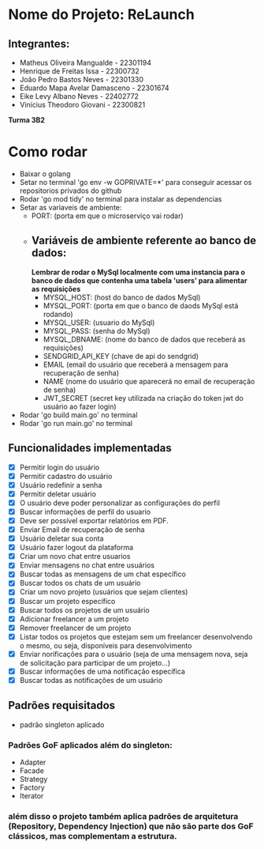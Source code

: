 # Nome do Projeto: ReLaunch

## Integrantes:
- Matheus Oliveira Mangualde - 22301194
- Henrique de Freitas Issa - 22300732
- João Pedro Bastos Neves - 22301330
- Eduardo Mapa Avelar Damasceno - 22301674
- Eike Levy Albano Neves - 22402772
- Vinícius Theodoro Giovani - 22300821

**Turma 3B2**

# Como rodar
- Baixar o golang
- Setar no terminal 'go env -w GOPRIVATE=*' para conseguir acessar os repositorios privados do github
- Rodar 'go mod tidy' no terminal para instalar as dependencias
- Setar as variaveis de ambiente:
  - PORT: (porta em que o microserviço vai rodar)
  - ## Variáveis de ambiente referente ao banco de dados:
    **Lembrar de rodar o MySql localmente com uma instancia para o banco de dados que contenha uma tabela 'users' para alimentar as requisições**
    - MYSQL_HOST: (host do banco de dados MySql)
    - MYSQL_PORT: (porta em que o banco de daods MySql está rodando)
    - MYSQL_USER: (usuario do MySql)
    - MYSQL_PASS: (senha do MySql)
    - MYSQL_DBNAME: (nome do banco de dados que receberá as requisições)
    - SENDGRID_API_KEY (chave de api do sendgrid)
    - EMAIL (email do usuário que receberá a mensagem para recuperação de senha)
    - NAME (nome do usuário que aparecerá no email de recuperação de senha)
    - JWT_SECRET (secret key utilizada na criação do token jwt do usuário ao fazer login)
- Rodar 'go build main.go' no terminal
- Rodar 'go run main.go' no terminal

## Funcionalidades implementadas
- [x]  Permitir login do usuário
- [x]  Permitir cadastro do usuário
- [x]  Usuário redefinir  a senha
- [x]  Permitir deletar usuário
- [x]  O usuário deve poder personalizar as configurações do perfil
- [x]  Buscar informações de perfil do usuario
- [x]  Deve ser possível exportar relatórios em PDF.
- [x]  Enviar Email de recuperação de senha
- [x]  Usuário deletar sua conta
- [x]  Usuário fazer logout da plataforma
- [x]  Criar um novo chat entre usuarios
- [x]  Enviar mensagens no chat entre usuários
- [x]  Buscar todas as mensagens de um chat específico
- [x]  Buscar todos os chats de um usuário
- [x]  Criar um novo projeto (usuários que sejam clientes)
- [x]  Buscar um projeto específico
- [x]  Buscar todos os projetos de um usuário
- [x]  Adicionar freelancer a um projeto
- [x]  Remover freelancer de um projeto
- [x]  Listar todos os projetos que estejam sem um freelancer desenvolvendo o mesmo, ou seja, disponíveis para desenvolvimento
- [x]  Enviar norificações para o usuário (seja de uma mensagem nova, seja de solicitação para participar de um projeto...)
- [x]  Buscar informações de uma notificação específica
- [x]  Buscar todas as notificações de um usuário

## Padrões requisitados
- padrão singleton aplicado
### Padrões GoF aplicados além do singleton:
- Adapter
- Facade
- Strategy
- Factory
- Iterator
### além disso o projeto também aplica padrões de arquitetura (Repository, Dependency Injection) que não são parte dos GoF clássicos, mas complementam a estrutura.
